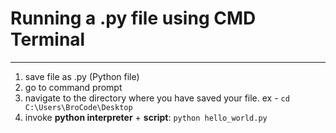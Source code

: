 # Running a .py file using CMD Terminal
---

1.  save file as .py (Python file)
1.  go to command prompt
1.  navigate to the directory where you have saved your file. ex - `cd C:\Users\BroCode\Desktop`
1.  invoke **python interpreter** + **script**: `python hello_world.py`